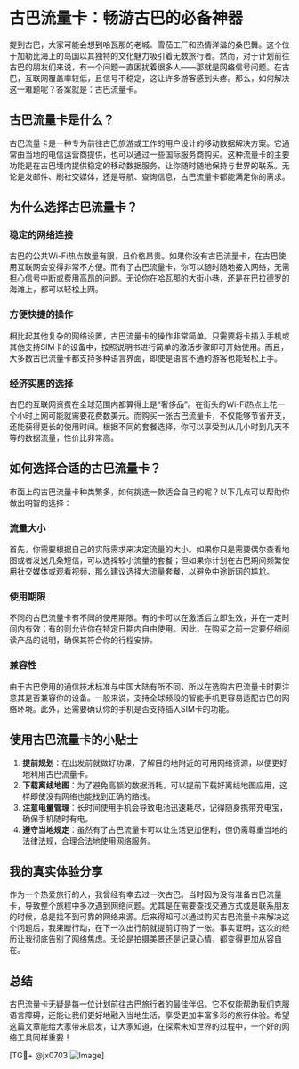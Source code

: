 # 古巴流量卡：畅游古巴的必备神器

提到古巴，大家可能会想到哈瓦那的老城、雪茄工厂和热情洋溢的桑巴舞。这个位于加勒比海上的岛国以其独特的文化魅力吸引着无数旅行者。然而，对于计划前往古巴的朋友们来说，有一个问题一直困扰着很多人——那就是网络信号问题。在古巴，互联网覆盖率较低，且信号不稳定，这让许多游客感到头疼。那么，如何解决这一难题呢？答案就是：古巴流量卡。

## 古巴流量卡是什么？

古巴流量卡是一种专为前往古巴旅游或工作的用户设计的移动数据解决方案。它通常由当地的电信运营商提供，也可以通过一些国际服务商购买。这种流量卡的主要功能是在古巴境内提供稳定的移动数据服务，让你随时随地保持与世界的联系。无论是发邮件、刷社交媒体，还是导航、查询信息，古巴流量卡都能满足你的需求。

## 为什么选择古巴流量卡？

### 稳定的网络连接

古巴的公共Wi-Fi热点数量有限，且价格昂贵。如果你没有古巴流量卡，在古巴使用互联网会变得非常不方便。而有了古巴流量卡，你可以随时随地接入网络，无需担心信号中断或费用高昂的问题。无论你在哈瓦那的大街小巷，还是在巴拉德罗的海滩上，都可以轻松上网。

### 方便快捷的操作

相比起其他复杂的网络设置，古巴流量卡的操作非常简单。只需要将卡插入手机或其他支持SIM卡的设备中，按照说明书进行简单的激活步骤即可开始使用。而且，大多数古巴流量卡都支持多种语言界面，即使是语言不通的游客也能轻松上手。

### 经济实惠的选择

古巴的互联网资费在全球范围内都算得上是“奢侈品”。在街头的Wi-Fi热点上花一个小时上网可能就需要花费数美元。而购买一张古巴流量卡，不仅能够节省开支，还能获得更长的使用时间。根据不同的套餐选择，你可以享受到从几小时到几天不等的数据流量，性价比非常高。

## 如何选择合适的古巴流量卡？

市面上的古巴流量卡种类繁多，如何挑选一款适合自己的呢？以下几点可以帮助你做出明智的选择：

### 流量大小

首先，你需要根据自己的实际需求来决定流量的大小。如果你只是需要偶尔查看地图或者发送几条短信，可以选择较小流量的套餐；但如果你计划在古巴期间频繁使用社交媒体或观看视频，那么建议选择大流量套餐，以避免中途断网的尴尬。

### 使用期限

不同的古巴流量卡有不同的使用期限。有的卡可以在激活后立即生效，并在一定时间内有效；有的则允许你在特定日期内自由使用。因此，在购买之前一定要仔细阅读产品的说明，确保其符合你的行程安排。

### 兼容性

由于古巴使用的通信技术标准与中国大陆有所不同，所以在选购古巴流量卡时要注意其是否兼容你的设备。一般来说，支持全球频段的智能手机更容易适配古巴的网络环境。此外，还需要确认你的手机是否支持插入SIM卡的功能。

## 使用古巴流量卡的小贴士

1. **提前规划**：在出发前就做好功课，了解目的地附近的可用网络资源，以便更好地利用古巴流量卡。
2. **下载离线地图**：为了避免高额的数据消耗，可以提前下载好离线地图应用，这样即使没有网络也能找到正确的路线。
3. **注意电量管理**：长时间使用手机会导致电池迅速耗尽，记得随身携带充电宝，确保手机随时有电。
4. **遵守当地规定**：虽然有了古巴流量卡可以让生活更加便利，但仍需尊重当地的法律法规，合理合法地使用网络服务。

## 我的真实体验分享

作为一个热爱旅行的人，我曾经有幸去过一次古巴。当时因为没有准备古巴流量卡，导致整个旅程中多次遇到网络问题。尤其是在需要查找交通方式或是联系朋友的时候，总是找不到可靠的网络来源。后来得知可以通过购买古巴流量卡来解决这个问题后，我果断行动，在下一次出行前就提前订购了一张。事实证明，这次的经历让我彻底告别了网络焦虑。无论是拍摄美景还是记录心情，都变得更加从容自在。

## 总结

古巴流量卡无疑是每一位计划前往古巴旅行者的最佳伴侣。它不仅能帮助我们克服语言障碍，还能让我们更好地融入当地生活，享受更加丰富多彩的旅行体验。希望这篇文章能给大家带来启发，让大家知道，在探索未知世界的过程中，一个好的网络工具同样重要！

[TG💪+ @jx0703 ![Image](https://github.com/user-attachments/assets/dbca1d08-cadb-493c-b0ec-ad6f7a83f270)]